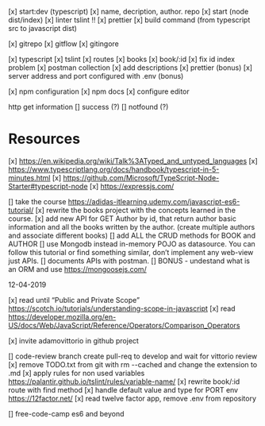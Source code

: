 [x] start:dev (typescript)
[x] name, decription, author. repo
[x] start (node dist/index)
[x] linter tslint !!
[x] prettier
[x] build command (from typescript src to javascript dist)

[x] gitrepo
[x] gitflow
[x] gitingore

[x] typescript
[x] tslint
[x] routes
[x] books
[x] book/:id
[x] fix id index problem
[x] postman collection
[x] add descriptions
[x] prettier (bonus)
[x] server address and port configured with .env (bonus)

[x] npm configuration
[x] npm docs
[x] configure editor

http get information
[] success (?)
[] notfound (?)

# Resources

[x] https://en.wikipedia.org/wiki/Talk%3ATyped_and_untyped_languages
[x] https://www.typescriptlang.org/docs/handbook/typescript-in-5-minutes.html
[x] https://github.com/Microsoft/TypeScript-Node-Starter#typescript-node
[x] https://expressjs.com/

[] take the course https://adidas-itlearning.udemy.com/javascript-es6-tutorial/
[x] rewrite the books project with the concepts learned in the course.
[x] add new API for GET Author by id, that return author basic information and all the books written by the author. (create multiple authors and associate different books)
[] add ALL the CRUD methods for BOOK and AUTHOR
[] use Mongodb instead in-memory POJO as datasource. You can follow this tutorial or find something similar, don’t implement any web-view just APIs.
[] documents APIs with postman.
[] BONUS - undestand what is an ORM and use https://mongoosejs.com/

12-04-2019

[x] read until “Public and Private Scope” https://scotch.io/tutorials/understanding-scope-in-javascript
[x] read https://developer.mozilla.org/en-US/docs/Web/JavaScript/Reference/Operators/Comparison_Operators

[x] invite adamovittorio in github project

[] code-review branch create pull-req to develop and wait for vittorio review
[x] remove TODO.txt from git with rm --cached and change the extension to .md
[x] apply rules for non used variables https://palantir.github.io/tslint/rules/variable-name/
[x] rewrite book/:id route with find method
[x] handle default value and type for PORT env https://12factor.net/
[x] read twelve factor app, remove .env from repository

[] free-code-camp es6 and beyond
